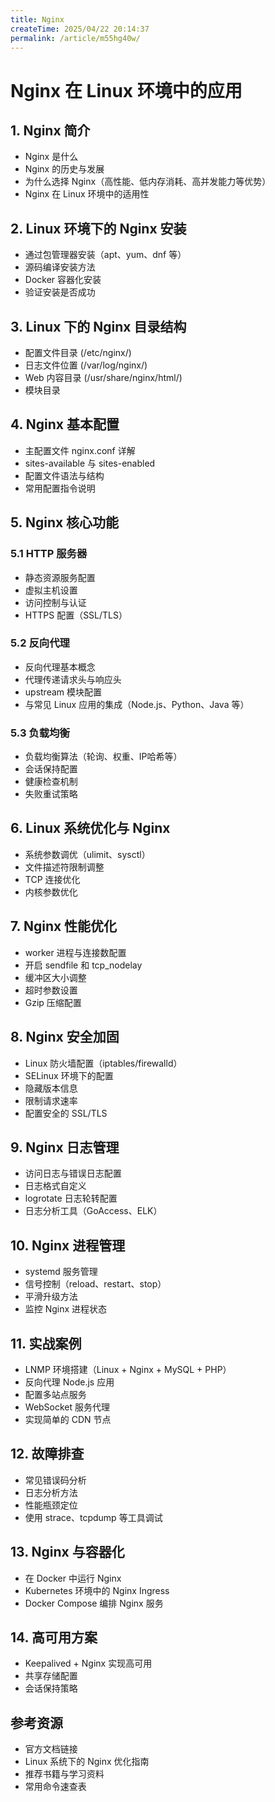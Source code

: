 ```yaml
---
title: Nginx
createTime: 2025/04/22 20:14:37
permalink: /article/m55hg40w/
---
```

# Nginx 在 Linux 环境中的应用

## 1. Nginx 简介
- Nginx 是什么
- Nginx 的历史与发展
- 为什么选择 Nginx（高性能、低内存消耗、高并发能力等优势）
- Nginx 在 Linux 环境中的适用性

## 2. Linux 环境下的 Nginx 安装
- 通过包管理器安装（apt、yum、dnf 等）
- 源码编译安装方法
- Docker 容器化安装
- 验证安装是否成功

## 3. Linux 下的 Nginx 目录结构
- 配置文件目录 (/etc/nginx/)
- 日志文件位置 (/var/log/nginx/)
- Web 内容目录 (/usr/share/nginx/html/)
- 模块目录

## 4. Nginx 基本配置
- 主配置文件 nginx.conf 详解
- sites-available 与 sites-enabled
- 配置文件语法与结构
- 常用配置指令说明

## 5. Nginx 核心功能
### 5.1 HTTP 服务器
- 静态资源服务配置
- 虚拟主机设置
- 访问控制与认证
- HTTPS 配置（SSL/TLS）

### 5.2 反向代理
- 反向代理基本概念
- 代理传递请求头与响应头
- upstream 模块配置
- 与常见 Linux 应用的集成（Node.js、Python、Java 等）

### 5.3 负载均衡
- 负载均衡算法（轮询、权重、IP哈希等）
- 会话保持配置
- 健康检查机制
- 失败重试策略

## 6. Linux 系统优化与 Nginx
- 系统参数调优（ulimit、sysctl）
- 文件描述符限制调整
- TCP 连接优化
- 内核参数优化

## 7. Nginx 性能优化
- worker 进程与连接数配置
- 开启 sendfile 和 tcp_nodelay
- 缓冲区大小调整
- 超时参数设置
- Gzip 压缩配置

## 8. Nginx 安全加固
- Linux 防火墙配置（iptables/firewalld）
- SELinux 环境下的配置
- 隐藏版本信息
- 限制请求速率
- 配置安全的 SSL/TLS

## 9. Nginx 日志管理
- 访问日志与错误日志配置
- 日志格式自定义
- logrotate 日志轮转配置
- 日志分析工具（GoAccess、ELK）

## 10. Nginx 进程管理
- systemd 服务管理
- 信号控制（reload、restart、stop）
- 平滑升级方法
- 监控 Nginx 进程状态

## 11. 实战案例
- LNMP 环境搭建（Linux + Nginx + MySQL + PHP）
- 反向代理 Node.js 应用
- 配置多站点服务
- WebSocket 服务代理
- 实现简单的 CDN 节点

## 12. 故障排查
- 常见错误码分析
- 日志分析方法
- 性能瓶颈定位
- 使用 strace、tcpdump 等工具调试

## 13. Nginx 与容器化
- 在 Docker 中运行 Nginx
- Kubernetes 环境中的 Nginx Ingress
- Docker Compose 编排 Nginx 服务

## 14. 高可用方案
- Keepalived + Nginx 实现高可用
- 共享存储配置
- 会话保持策略

## 参考资源
- 官方文档链接
- Linux 系统下的 Nginx 优化指南
- 推荐书籍与学习资料
- 常用命令速查表